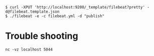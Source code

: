 

	$ curl -XPUT 'http://localhost:9200/_template/filebeat?pretty' -d@filebeat.template.json
 	$ ./filebeat -e -c filebeat.yml -d "publish"


Trouble shooting
====

	nc -vz localhost 5044